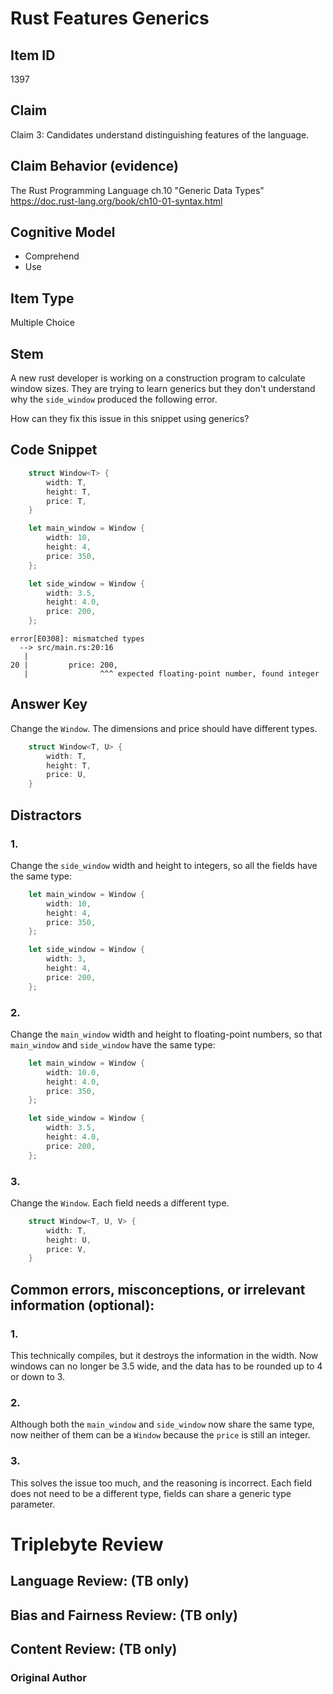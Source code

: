 # Rust Features Generics

## Item ID
1397

## Claim
Claim 3: Candidates understand distinguishing features of the language.


## Claim Behavior (evidence)
The Rust Programming Language ch.10 "Generic Data Types"
https://doc.rust-lang.org/book/ch10-01-syntax.html

## Cognitive Model
* Comprehend
* Use

## Item Type
Multiple Choice

## Stem
A new rust developer is working on a construction program to calculate window sizes.
They are trying to learn generics but they don't understand
why the `side_window` produced the following error.

How can they fix this issue in this snippet using generics?

## Code Snippet
```rust
    struct Window<T> {
        width: T,
        height: T,
        price: T,
    }

    let main_window = Window {
        width: 10,
        height: 4,
        price: 350,
    };

    let side_window = Window {
        width: 3.5,
        height: 4.0,
        price: 200,
    };
```

```
error[E0308]: mismatched types
  --> src/main.rs:20:16
   |
20 |         price: 200,
   |                ^^^ expected floating-point number, found integer
```

## Answer Key
Change the `Window`.  The dimensions and price should have different types.
```rust
    struct Window<T, U> {
        width: T,
        height: T,
        price: U,
    }
```

## Distractors

### 1.
Change the `side_window` width and height to integers, so all the fields have the same type:
```rust
    let main_window = Window {
        width: 10,
        height: 4,
        price: 350,
    };

    let side_window = Window {
        width: 3,
        height: 4,
        price: 200,
    };
```

### 2.
Change the `main_window` width and height to floating-point numbers, so that `main_window` and `side_window` have the same type:
```rust
    let main_window = Window {
        width: 10.0,
        height: 4.0,
        price: 350,
    };

    let side_window = Window {
        width: 3.5,
        height: 4.0,
        price: 200,
    };
```

### 3.
Change the `Window`.  Each field needs a different type.
```rust
    struct Window<T, U, V> {
        width: T,
        height: U,
        price: V,
    }
```

## Common errors, misconceptions, or irrelevant information (optional):

### 1.
This technically compiles, but it destroys the information in the width.
Now windows can no longer be 3.5 wide, and the data has to be rounded up to 4 or down to 3.

### 2.
Although both the `main_window` and `side_window` now share the same type, now neither of them can be a `Window` because the `price` is still an integer.

### 3.
This solves the issue too much, and the reasoning is incorrect.
Each field does not need to be a different type, fields can share a generic type parameter.

# Triplebyte Review


## Language Review: (TB only)


## Bias and Fairness Review: (TB only)


## Content Review: (TB only)


### Original Author
